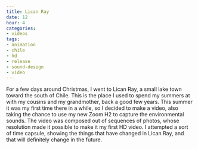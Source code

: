 ```yaml
---
title: Lican Ray
date: 12
hour: 4
categories:
- videos
tags:
- animation
- chile
- hd
- release
- sound-design
- video
---
```


<VideoEmbed service="vimeo" id="8564030" width="500" height="281" />

For a few days around Christmas, I went to Lican Ray, a small lake town toward the south of Chile. This is the place I used to spend my summers at with my cousins and my grandmother, back a good few years. This summer it was my first time there in a while, so I decided to make a video, also taking the chance to use my new Zoom H2 to capture the environmental sounds. The video was composed out of sequences of photos, whose resolution made it possible to make it my first HD video. I attempted a sort of time capsule, showing the things that have changed in Lican Ray, and that will definitely change in the future.
